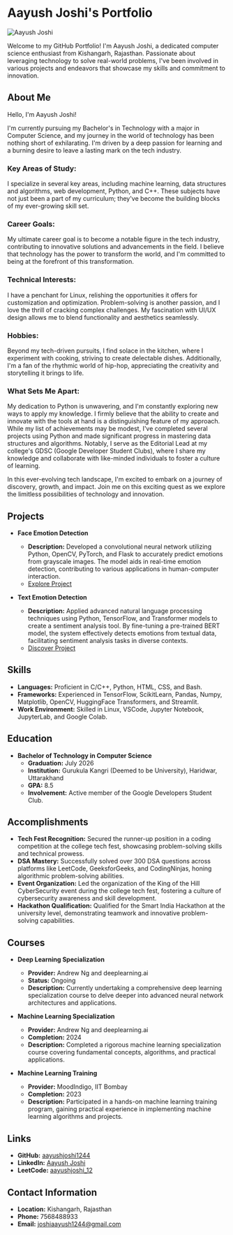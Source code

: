 # Aayush Joshi's Portfolio

<!-- Insert Your Photo Here -->
![Aayush Joshi](DSC_295.jpg) 

Welcome to my GitHub Portfolio! I'm Aayush Joshi, a dedicated computer science enthusiast from Kishangarh, Rajasthan. Passionate about leveraging technology to solve real-world problems, I've been involved in various projects and endeavors that showcase my skills and commitment to innovation.

## About Me
Hello, I'm Aayush Joshi!

I'm currently pursuing my Bachelor's in Technology with a major in Computer Science, and my journey in the world of technology has been nothing short of exhilarating. I'm driven by a deep passion for learning and a burning desire to leave a lasting mark on the tech industry.

### Key Areas of Study:

I specialize in several key areas, including machine learning, data structures and algorithms, web development, Python, and C++. These subjects have not just been a part of my curriculum; they've become the building blocks of my ever-growing skill set.

### Career Goals:

My ultimate career goal is to become a notable figure in the tech industry, contributing to innovative solutions and advancements in the field. I believe that technology has the power to transform the world, and I'm committed to being at the forefront of this transformation.

### Technical Interests:

I have a penchant for Linux, relishing the opportunities it offers for customization and optimization. Problem-solving is another passion, and I love the thrill of cracking complex challenges. My fascination with UI/UX design allows me to blend functionality and aesthetics seamlessly.

### Hobbies:

Beyond my tech-driven pursuits, I find solace in the kitchen, where I experiment with cooking, striving to create delectable dishes. Additionally, I'm a fan of the rhythmic world of hip-hop, appreciating the creativity and storytelling it brings to life.

### What Sets Me Apart:

My dedication to Python is unwavering, and I'm constantly exploring new ways to apply my knowledge. I firmly believe that the ability to create and innovate with the tools at hand is a distinguishing feature of my approach. While my list of achievements may be modest, I've completed several projects using Python and made significant progress in mastering data structures and algorithms. Notably, I serve as the Editorial Lead at my college's GDSC (Google Developer Student Clubs), where I share my knowledge and collaborate with like-minded individuals to foster a culture of learning.

In this ever-evolving tech landscape, I'm excited to embark on a journey of discovery, growth, and impact. Join me on this exciting quest as we explore the limitless possibilities of technology and innovation.

## Projects
- **Face Emotion Detection**
  - **Description:** Developed a convolutional neural network utilizing Python, OpenCV, PyTorch, and Flask to accurately predict emotions from grayscale images. The model aids in real-time emotion detection, contributing to various applications in human-computer interaction.
  - [Explore Project](#)

- **Text Emotion Detection**
  - **Description:** Applied advanced natural language processing techniques using Python, TensorFlow, and Transformer models to create a sentiment analysis tool. By fine-tuning a pre-trained BERT model, the system effectively detects emotions from textual data, facilitating sentiment analysis tasks in diverse contexts.
  - [Discover Project](#)

## Skills
- **Languages:** Proficient in C/C++, Python, HTML, CSS, and Bash.
- **Frameworks:** Experienced in TensorFlow, ScikitLearn, Pandas, Numpy, Matplotlib, OpenCV, HuggingFace Transformers, and Streamlit.
- **Work Environment:** Skilled in Linux, VSCode, Jupyter Notebook, JupyterLab, and Google Colab.

## Education
- **Bachelor of Technology in Computer Science**
  - **Graduation:** July 2026
  - **Institution:** Gurukula Kangri (Deemed to be University), Haridwar, Uttarakhand
  - **GPA:** 8.5
  - **Involvement:** Active member of the Google Developers Student Club.

## Accomplishments
- **Tech Fest Recognition:** Secured the runner-up position in a coding competition at the college tech fest, showcasing problem-solving skills and technical prowess.
- **DSA Mastery:** Successfully solved over 300 DSA questions across platforms like LeetCode, GeeksforGeeks, and CodingNinjas, honing algorithmic problem-solving abilities.
- **Event Organization:** Led the organization of the King of the Hill CyberSecurity event during the college tech fest, fostering a culture of cybersecurity awareness and skill development.
- **Hackathon Qualification:** Qualified for the Smart India Hackathon at the university level, demonstrating teamwork and innovative problem-solving capabilities.

## Courses
- **Deep Learning Specialization**
  - **Provider:** Andrew Ng and deeplearning.ai
  - **Status:** Ongoing
  - **Description:** Currently undertaking a comprehensive deep learning specialization course to delve deeper into advanced neural network architectures and applications.

- **Machine Learning Specialization**
  - **Provider:** Andrew Ng and deeplearning.ai
  - **Completion:** 2024
  - **Description:** Completed a rigorous machine learning specialization course covering fundamental concepts, algorithms, and practical applications.

- **Machine Learning Training**
  - **Provider:** MoodIndigo, IIT Bombay
  - **Completion:** 2023
  - **Description:** Participated in a hands-on machine learning training program, gaining practical experience in implementing machine learning algorithms and projects.

## Links
- **GitHub:** [aayushjoshi1244](https://github.com/aayushjoshi1244)
- **LinkedIn:** [Aayush Joshi](https://www.linkedin.com/in/aayushjoshi1244)
- **LeetCode:** [aayushjoshi_12](https://leetcode.com.aayushjoshi_12)


## Contact Information
- **Location:** Kishangarh, Rajasthan
- **Phone:** 7568488933
- **Email:** joshiaayush1244@gmail.com

